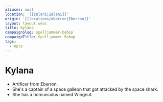 ```yaml
---
aliases: null
location: '[[zalani|Zalani]]'
origin: '[[locations/eberron|Eberron]]'
layout: layout.webc
title: Kylana
campaignSlug: spelljammer-bebop
campaignTitle: Spelljammer Bebop
tags:
  - npcs
---
```

# Kylana

- Artificer from Eberron.
- She's a captain of a space galleon that got attacked by the space shark.
- She has a homunculus named Wingnut.
